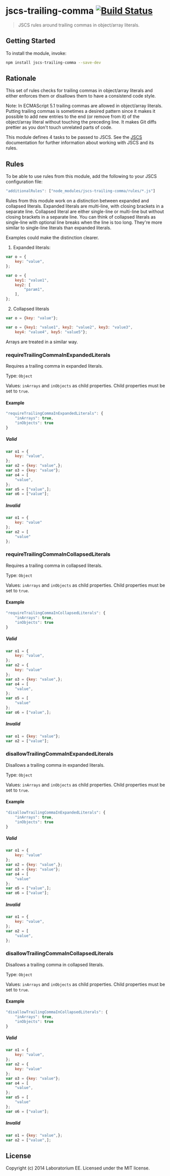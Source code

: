 # jscs-trailing-comma [![Build Status](https://travis-ci.org/EE/jscs-trailing-comma.svg?branch=master)](https://travis-ci.org/EE/jscs-trailing-comma)

> JSCS rules around trailing commas in object/array literals.

## Getting Started

To install the module, invoke:

```bash
npm install jscs-trailing-comma --save-dev
```

## Rationale

This set of rules checks for trailing commas in object/array literals and either enforces them or disallows them to have a consistend code style.

Note: In ECMAScript 5.1 trailing commas are allowed in object/array literals. Putting trailing commas is sometimes a desired pattern since it makes it possible to add new entries to the end (or remove from it) of the object/array literal without touching the preceding line. It makes Git diffs prettier as you don't touch unrelated parts of code.

This module defines 4 tasks to be passed to JSCS. See the [JSCS](npmjs.org/package/jscs) documentation for further information about working with JSCS and its rules.

## Rules

To be able to use rules from this module, add the following to your JSCS configuration file:

```js
"additionalRules": ["node_modules/jscs-trailing-comma/rules/*.js"]
```

Rules from this module work on a distinction between expanded and collapsed literals. Expanded literals are multi-line, with closing brackets in a separate line. Collapsed literal are either single-line or multi-line but without closing brackets in a separate line. You can think of collapsed literals as single-line with optional line breaks when the line is too long. They're more similar to single-line literals than expanded literals.

Examples could make the distinction clearer.

1. Expanded literals:
```js
var o = {
    key: "value",
};
```
```js
var o = {
    key1: "value1",
    key2: [
        "param1",
    ],
};
```

2. Collapsed literals
```js
var o = {key: "value"};
```
```js
var o = {key1: "value1", key2: "value2", key3: "value3",
    key4: "value4", key5: "value5"};
```

Arrays are treated in a similar way.

### requireTrailingCommaInExpandedLiterals

Requires a trailing comma in expanded literals.

Type: `Object`

Values: `inArrays` and `inObjects` as child properties. Child properties must be set to `true`.

#### Example
```js
"requireTrailingCommaInExpandedLiterals": {
    "inArrays": true,
    "inObjects": true
}
```

##### Valid
```js
var o1 = {
    key: "value",
};
var o2 = {key: "value",};
var o3 = {key: "value"};
var o4 = [
    "value",
};
var o5 = ["value",];
var o6 = ["value"];
```

##### Invalid
```js
var o1 = {
    key: "value"
};
var o2 = [
    "value"
};
```

### requireTrailingCommaInCollapsedLiterals

Requires a trailing comma in collapsed literals.

Type: `Object`

Values: `inArrays` and `inObjects` as child properties. Child properties must be set to `true`.

#### Example
```js
"requireTrailingCommaInCollapsedLiterals": {
    "inArrays": true,
    "inObjects": true
}
```

##### Valid
```js
var o1 = {
    key: "value",
};
var o2 = {
    key: "value"
};
var o3 = {key: "value",};
var o4 = [
    "value",
};
var o5 = [
    "value"
};
var o6 = ["value",];
```

##### Invalid
```js
var o1 = {key: "value"};
var o2 = ["value"];
```

### disallowTrailingCommaInExpandedLiterals

Disallows a trailing comma in expanded literals.

Type: `Object`

Values: `inArrays` and `inObjects` as child properties. Child properties must be set to `true`.

#### Example
```js
"disallowTrailingCommaInExpandedLiterals": {
    "inArrays": true,
    "inObjects": true
}
```

##### Valid
```js
var o1 = {
    key: "value"
};
var o2 = {key: "value",};
var o3 = {key: "value"};
var o4 = [
    "value"
};
var o5 = ["value",];
var o6 = ["value"];
```

##### Invalid
```js
var o1 = {
    key: "value",
};
var o2 = [
    "value",
};
```

### disallowTrailingCommaInCollapsedLiterals

Disallows a trailing comma in collapsed literals.

Type: `Object`

Values: `inArrays` and `inObjects` as child properties. Child properties must be set to `true`.

#### Example
```js
"disallowTrailingCommaInCollapsedLiterals": {
    "inArrays": true,
    "inObjects": true
}
```

##### Valid
```js
var o1 = {
    key: "value",
};
var o2 = {
    key: "value"
};
var o3 = {key: "value"};
var o4 = [
    "value",
};
var o5 = [
    "value"
};
var o6 = ["value"];
```

##### Invalid
```js
var o1 = {key: "value",};
var o2 = ["value",];
```

## License
Copyright (c) 2014 Laboratorium EE. Licensed under the MIT license.

